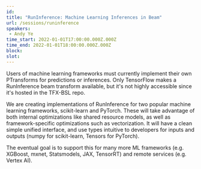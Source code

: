 ```yaml
---
id: 
title: "RunInference: Machine Learning Inferences in Beam"
url: /sessions/runinference
speakers:
 - Andy Ye
time_start: 2022-01-01T17:00:00.000Z.000Z
time_end: 2022-01-01T18:00:00.000Z.000Z
block: 
slot: 
---
```


Users of machine learning frameworks must currently implement their own PTransforms for predictions or inferences. Only TensorFlow makes a RunInference beam transform available, but it's not highly accessible since it's hosted in the TFX-BSL repo.
 
We are creating implementations of RunInference for two popular machine learning frameworks, scikit-learn and PyTorch. These will take advantage of both internal optimizations like shared resource models, as well as framework-specific optimizations such as vectorization. It will have a clean simple unified interface, and use types intuitive to developers for inputs and outputs (numpy for scikit-learn, Tensors for PyTorch).  
 
The eventual goal is to support this for many more ML frameworks (e.g. XGBoost, mxnet, Statsmodels, JAX, TensorRT) and remote services (e.g. Vertex AI).
